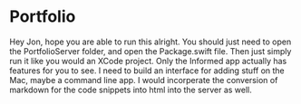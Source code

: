 # Portfolio

Hey Jon, hope you are able to run this alright. You should just need to open the PortfolioServer folder, and open the Package.swift file. Then just simply run it like you would an XCode project. Only the Informed app actually has features for you to see. I need to build an interface for adding stuff on the Mac, maybe a command line app. I would incorperate the conversion of markdown for the code snippets into html into the server as well.
